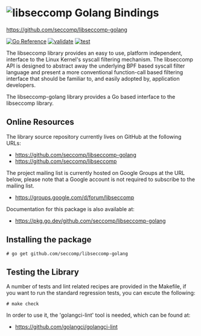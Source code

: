 ![libseccomp Golang Bindings](https://github.com/seccomp/libseccomp-artwork/blob/main/logo/libseccomp-color_text.png)
===============================================================================
https://github.com/seccomp/libseccomp-golang

[![Go Reference](https://pkg.go.dev/badge/github.com/seccomp/libseccomp-golang.svg)](https://pkg.go.dev/github.com/seccomp/libseccomp-golang) [![validate](https://github.com/seccomp/libseccomp-golang/actions/workflows/validate.yml/badge.svg)](https://github.com/seccomp/libseccomp-golang/actions/workflows/validate.yml) [![test](https://github.com/seccomp/libseccomp-golang/actions/workflows/test.yml/badge.svg)](https://github.com/seccomp/libseccomp-golang/actions/workflows/test.yml)

The libseccomp library provides an easy to use, platform independent, interface
to the Linux Kernel's syscall filtering mechanism.  The libseccomp API is
designed to abstract away the underlying BPF based syscall filter language and
present a more conventional function-call based filtering interface that should
be familiar to, and easily adopted by, application developers.

The libseccomp-golang library provides a Go based interface to the libseccomp
library.

## Online Resources

The library source repository currently lives on GitHub at the following URLs:

* https://github.com/seccomp/libseccomp-golang
* https://github.com/seccomp/libseccomp

The project mailing list is currently hosted on Google Groups at the URL below,
please note that a Google account is not required to subscribe to the mailing
list.

* https://groups.google.com/d/forum/libseccomp

Documentation for this package is also available at:

* https://pkg.go.dev/github.com/seccomp/libseccomp-golang

## Installing the package

	# go get github.com/seccomp/libseccomp-golang

## Testing the Library

A number of tests and lint related recipes are provided in the Makefile, if
you want to run the standard regression tests, you can excute the following:

	# make check

In order to use it, the 'golangci-lint' tool is needed, which can be found at:

* https://github.com/golangci/golangci-lint
